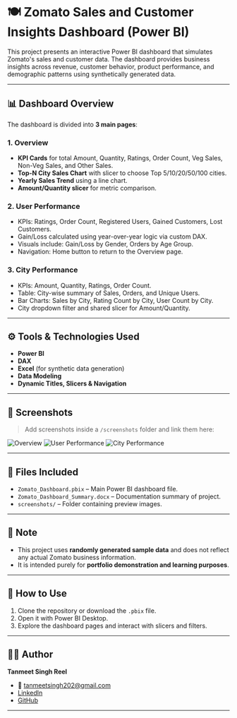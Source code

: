 # 🍽️ Zomato Sales and Customer Insights Dashboard (Power BI)

This project presents an interactive Power BI dashboard that simulates Zomato's sales and customer data. The dashboard provides business insights across revenue, customer behavior, product performance, and demographic patterns using synthetically generated data.

---

## 📊 Dashboard Overview

The dashboard is divided into **3 main pages**:

### 1. **Overview**
- **KPI Cards** for total Amount, Quantity, Ratings, Order Count, Veg Sales, Non-Veg Sales, and Other Sales.
- **Top-N City Sales Chart** with slicer to choose Top 5/10/20/50/100 cities.
- **Yearly Sales Trend** using a line chart.
- **Amount/Quantity slicer** for metric comparison.

### 2. **User Performance**
- KPIs: Ratings, Order Count, Registered Users, Gained Customers, Lost Customers.
- Gain/Loss calculated using year-over-year logic via custom DAX.
- Visuals include: Gain/Loss by Gender, Orders by Age Group.
- Navigation: Home button to return to the Overview page.

### 3. **City Performance**
- KPIs: Amount, Quantity, Ratings, Order Count.
- Table: City-wise summary of Sales, Orders, and Unique Users.
- Bar Charts: Sales by City, Rating Count by City, User Count by City.
- City dropdown filter and shared slicer for Amount/Quantity.

---

## ⚙️ Tools & Technologies Used

- **Power BI**
- **DAX**
- **Excel** (for synthetic data generation)
- **Data Modeling**
- **Dynamic Titles, Slicers & Navigation**

---

## 📸 Screenshots

> Add screenshots inside a `/screenshots` folder and link them here:

![Overview](![image](https://github.com/user-attachments/assets/de80c5a0-cb47-423e-8975-4c60e3cdf729))
![User Performance](screenshots/user_performance.png)
![City Performance](screenshots/city_performance.png)

---

## 📂 Files Included

- `Zomato_Dashboard.pbix` – Main Power BI dashboard file.
- `Zomato_Dashboard_Summary.docx` – Documentation summary of project.
- `screenshots/` – Folder containing preview images.

---

## 📌 Note

- This project uses **randomly generated sample data** and does not reflect any actual Zomato business information.
- It is intended purely for **portfolio demonstration and learning purposes**.

---

## 🚀 How to Use

1. Clone the repository or download the `.pbix` file.
2. Open it with Power BI Desktop.
3. Explore the dashboard pages and interact with slicers and filters.

---

## 👨‍💻 Author

**Tanmeet Singh Reel**  
- 📧 tanmeetsingh202@gmail.com  
- [LinkedIn](https://www.linkedin.com/in/your-profile)  
- [GitHub](https://github.com/your-username)

---

